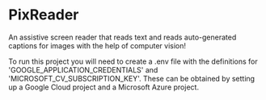# PixReader
An assistive screen reader that reads text and reads auto-generated captions for images with the help of computer vision!

To run this project you will need to create a .env file with the definitions for 'GOOGLE_APPLICATION_CREDENTIALS' and 'MICROSOFT_CV_SUBSCRIPTION_KEY'.
These can be obtained by setting up a Google Cloud project and a Microsoft Azure project.
